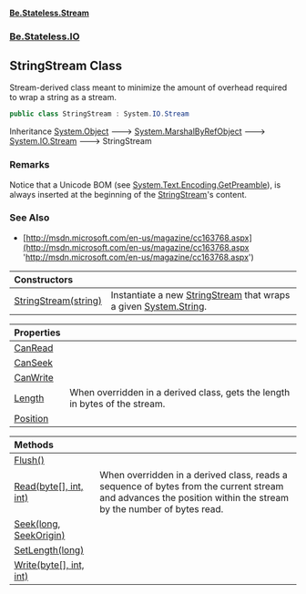 #### [Be.Stateless.Stream](README.md 'README')
### [Be.Stateless.IO](Be.Stateless.IO.md 'Be.Stateless.IO')

## StringStream Class

Stream-derived class meant to minimize the amount of overhead required to wrap a string as a stream.

```csharp
public class StringStream : System.IO.Stream
```

Inheritance [System.Object](https://docs.microsoft.com/en-us/dotnet/api/System.Object 'System.Object') &#129106; [System.MarshalByRefObject](https://docs.microsoft.com/en-us/dotnet/api/System.MarshalByRefObject 'System.MarshalByRefObject') &#129106; [System.IO.Stream](https://docs.microsoft.com/en-us/dotnet/api/System.IO.Stream 'System.IO.Stream') &#129106; StringStream

### Remarks

Notice that a Unicode BOM (see [System.Text.Encoding.GetPreamble](https://docs.microsoft.com/en-us/dotnet/api/System.Text.Encoding.GetPreamble 'System.Text.Encoding.GetPreamble')), is always inserted at the beginning of the [StringStream](StringStream.md 'Be.Stateless.IO.StringStream')'s content.

### See Also
- [http://msdn.microsoft.com/en-us/magazine/cc163768.aspx](http://msdn.microsoft.com/en-us/magazine/cc163768.aspx 'http://msdn.microsoft.com/en-us/magazine/cc163768.aspx')

| Constructors | |
| :--- | :--- |
| [StringStream(string)](StringStream.StringStream(string).md 'Be.Stateless.IO.StringStream.StringStream(string)') | Instantiate a new [StringStream](StringStream.md 'Be.Stateless.IO.StringStream') that wraps a given [System.String](https://docs.microsoft.com/en-us/dotnet/api/System.String 'System.String'). |

| Properties | |
| :--- | :--- |
| [CanRead](StringStream.CanRead.md 'Be.Stateless.IO.StringStream.CanRead') | |
| [CanSeek](StringStream.CanSeek.md 'Be.Stateless.IO.StringStream.CanSeek') | |
| [CanWrite](StringStream.CanWrite.md 'Be.Stateless.IO.StringStream.CanWrite') | |
| [Length](StringStream.Length.md 'Be.Stateless.IO.StringStream.Length') | When overridden in a derived class, gets the length in bytes of the stream. |
| [Position](StringStream.Position.md 'Be.Stateless.IO.StringStream.Position') | |

| Methods | |
| :--- | :--- |
| [Flush()](StringStream.Flush().md 'Be.Stateless.IO.StringStream.Flush()') | |
| [Read(byte[], int, int)](StringStream.Read(byte[],int,int).md 'Be.Stateless.IO.StringStream.Read(byte[], int, int)') | When overridden in a derived class, reads a sequence of bytes from the current stream and advances the position within the stream by the number of bytes read. |
| [Seek(long, SeekOrigin)](StringStream.Seek(long,SeekOrigin).md 'Be.Stateless.IO.StringStream.Seek(long, System.IO.SeekOrigin)') | |
| [SetLength(long)](StringStream.SetLength(long).md 'Be.Stateless.IO.StringStream.SetLength(long)') | |
| [Write(byte[], int, int)](StringStream.Write(byte[],int,int).md 'Be.Stateless.IO.StringStream.Write(byte[], int, int)') | |

